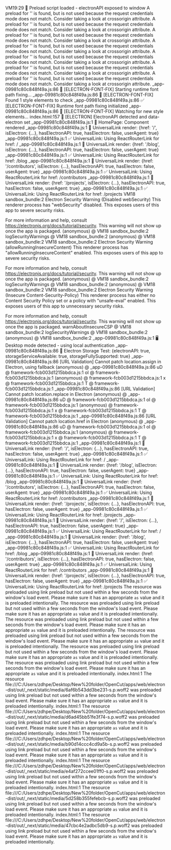 VM19:29 🔧 Preload script loaded - electronAPI exposed to window
A preload for '<URL>' is found, but is not used because the request credentials mode does not match. Consider taking a look at crossorigin attribute.
A preload for '<URL>' is found, but is not used because the request credentials mode does not match. Consider taking a look at crossorigin attribute.
A preload for '<URL>' is found, but is not used because the request credentials mode does not match. Consider taking a look at crossorigin attribute.
A preload for '<URL>' is found, but is not used because the request credentials mode does not match. Consider taking a look at crossorigin attribute.
A preload for '<URL>' is found, but is not used because the request credentials mode does not match. Consider taking a look at crossorigin attribute.
A preload for '<URL>' is found, but is not used because the request credentials mode does not match. Consider taking a look at crossorigin attribute.
A preload for '<URL>' is found, but is not used because the request credentials mode does not match. Consider taking a look at crossorigin attribute.
_app-09981c80c848f49a.js:86 🔧 [ELECTRON-FONT-FIX] Starting runtime font path fixing...
_app-09981c80c848f49a.js:86 📄 [ELECTRON-FONT-FIX] Found 1 style elements to check
_app-09981c80c848f49a.js:86 ✅ [ELECTRON-FONT-FIX] Runtime font path fixing initialized
_app-09981c80c848f49a.js:86 👀 [ELECTRON-FONT-FIX] Watching for new style elements...
index.html:157 🚀 [ELECTRON] ElectronAPI detected and data-electron set
_app-09981c80c848f49a.js:1 🏡 HomePage: Component rendered
_app-09981c80c848f49a.js:1 🔄 UniversalLink render: {href: '/', isElectron: {…}, hasElectronAPI: true, hasElectron: false, userAgent: true}
_app-09981c80c848f49a.js:1 ✅ UniversalLink: Using ReactRouterLink for href: /
_app-09981c80c848f49a.js:1 🔄 UniversalLink render: {href: '/blog', isElectron: {…}, hasElectronAPI: true, hasElectron: false, userAgent: true}
_app-09981c80c848f49a.js:1 ✅ UniversalLink: Using ReactRouterLink for href: /blog
_app-09981c80c848f49a.js:1 🔄 UniversalLink render: {href: '/contributors', isElectron: {…}, hasElectronAPI: true, hasElectron: false, userAgent: true}
_app-09981c80c848f49a.js:1 ✅ UniversalLink: Using ReactRouterLink for href: /contributors
_app-09981c80c848f49a.js:1 🔄 UniversalLink render: {href: '/projects', isElectron: {…}, hasElectronAPI: true, hasElectron: false, userAgent: true}
_app-09981c80c848f49a.js:1 ✅ UniversalLink: Using ReactRouterLink for href: /projects
VM18 sandbox_bundle:2 Electron Security Warning (Disabled webSecurity) This renderer process has "webSecurity" disabled. This
  exposes users of this app to severe security risks.

For more information and help, consult
https://electronjs.org/docs/tutorial/security.
This warning will not show up
once the app is packaged.
(anonymous) @ VM18 sandbox_bundle:2
logSecurityWarnings @ VM18 sandbox_bundle:2
(anonymous) @ VM18 sandbox_bundle:2
VM18 sandbox_bundle:2 Electron Security Warning (allowRunningInsecureContent) This renderer process has "allowRunningInsecureContent"
  enabled. This exposes users of this app to severe security risks.

  
For more information and help, consult
https://electronjs.org/docs/tutorial/security.
This warning will not show up
once the app is packaged.
(anonymous) @ VM18 sandbox_bundle:2
logSecurityWarnings @ VM18 sandbox_bundle:2
(anonymous) @ VM18 sandbox_bundle:2
VM18 sandbox_bundle:2 Electron Security Warning (Insecure Content-Security-Policy) This renderer process has either no Content Security
  Policy set or a policy with "unsafe-eval" enabled. This exposes users of
  this app to unnecessary security risks.

For more information and help, consult
https://electronjs.org/docs/tutorial/security.
This warning will not show up
once the app is packaged.
warnAboutInsecureCSP @ VM18 sandbox_bundle:2
logSecurityWarnings @ VM18 sandbox_bundle:2
(anonymous) @ VM18 sandbox_bundle:2
_app-09981c80c848f49a.js:1 🖥️ Desktop mode detected - using local authentication
_app-09981c80c848f49a.js:86 🔧 Electron Storage Test: {electronAPI: true, storageServiceAvailable: true, storageFullySupported: true}
_app-09981c80c848f49a.js:86 [URL Validation] Cannot patch location.assign in Electron, using fallback
(anonymous) @ _app-09981c80c848f49a.js:86
uD @ framework-fcb003d1215bbdca.js:1
oI @ framework-fcb003d1215bbdca.js:1
(anonymous) @ framework-fcb003d1215bbdca.js:1
x @ framework-fcb003d1215bbdca.js:1
T @ framework-fcb003d1215bbdca.js:1
_app-09981c80c848f49a.js:86 [URL Validation] Cannot patch location.replace in Electron
(anonymous) @ _app-09981c80c848f49a.js:86
uD @ framework-fcb003d1215bbdca.js:1
oI @ framework-fcb003d1215bbdca.js:1
(anonymous) @ framework-fcb003d1215bbdca.js:1
x @ framework-fcb003d1215bbdca.js:1
T @ framework-fcb003d1215bbdca.js:1
_app-09981c80c848f49a.js:86 [URL Validation] Cannot patch location.href in Electron
(anonymous) @ _app-09981c80c848f49a.js:86
uD @ framework-fcb003d1215bbdca.js:1
oI @ framework-fcb003d1215bbdca.js:1
(anonymous) @ framework-fcb003d1215bbdca.js:1
x @ framework-fcb003d1215bbdca.js:1
T @ framework-fcb003d1215bbdca.js:1
_app-09981c80c848f49a.js:1 🔄 UniversalLink render: {href: '/', isElectron: {…}, hasElectronAPI: true, hasElectron: false, userAgent: true}
_app-09981c80c848f49a.js:1 ✅ UniversalLink: Using ReactRouterLink for href: /
_app-09981c80c848f49a.js:1 🔄 UniversalLink render: {href: '/blog', isElectron: {…}, hasElectronAPI: true, hasElectron: false, userAgent: true}
_app-09981c80c848f49a.js:1 ✅ UniversalLink: Using ReactRouterLink for href: /blog
_app-09981c80c848f49a.js:1 🔄 UniversalLink render: {href: '/contributors', isElectron: {…}, hasElectronAPI: true, hasElectron: false, userAgent: true}
_app-09981c80c848f49a.js:1 ✅ UniversalLink: Using ReactRouterLink for href: /contributors
_app-09981c80c848f49a.js:1 🔄 UniversalLink render: {href: '/projects', isElectron: {…}, hasElectronAPI: true, hasElectron: false, userAgent: true}
_app-09981c80c848f49a.js:1 ✅ UniversalLink: Using ReactRouterLink for href: /projects
_app-09981c80c848f49a.js:1 🔄 UniversalLink render: {href: '/', isElectron: {…}, hasElectronAPI: true, hasElectron: false, userAgent: true}
_app-09981c80c848f49a.js:1 ✅ UniversalLink: Using ReactRouterLink for href: /
_app-09981c80c848f49a.js:1 🔄 UniversalLink render: {href: '/blog', isElectron: {…}, hasElectronAPI: true, hasElectron: false, userAgent: true}
_app-09981c80c848f49a.js:1 ✅ UniversalLink: Using ReactRouterLink for href: /blog
_app-09981c80c848f49a.js:1 🔄 UniversalLink render: {href: '/contributors', isElectron: {…}, hasElectronAPI: true, hasElectron: false, userAgent: true}
_app-09981c80c848f49a.js:1 ✅ UniversalLink: Using ReactRouterLink for href: /contributors
_app-09981c80c848f49a.js:1 🔄 UniversalLink render: {href: '/projects', isElectron: {…}, hasElectronAPI: true, hasElectron: false, userAgent: true}
_app-09981c80c848f49a.js:1 ✅ UniversalLink: Using ReactRouterLink for href: /projects
The resource <URL> was preloaded using link preload but not used within a few seconds from the window's load event. Please make sure it has an appropriate `as` value and it is preloaded intentionally.
The resource <URL> was preloaded using link preload but not used within a few seconds from the window's load event. Please make sure it has an appropriate `as` value and it is preloaded intentionally.
The resource <URL> was preloaded using link preload but not used within a few seconds from the window's load event. Please make sure it has an appropriate `as` value and it is preloaded intentionally.
The resource <URL> was preloaded using link preload but not used within a few seconds from the window's load event. Please make sure it has an appropriate `as` value and it is preloaded intentionally.
The resource <URL> was preloaded using link preload but not used within a few seconds from the window's load event. Please make sure it has an appropriate `as` value and it is preloaded intentionally.
The resource <URL> was preloaded using link preload but not used within a few seconds from the window's load event. Please make sure it has an appropriate `as` value and it is preloaded intentionally.
index.html:1 The resource file:///C:/Users/zdhpe/Desktop/New%20folder/OpenCut/apps/web/electron-dist/out/_next/static/media/6af6b543dd3be231-s.p.woff2 was preloaded using link preload but not used within a few seconds from the window's load event. Please make sure it has an appropriate `as` value and it is preloaded intentionally.
index.html:1 The resource file:///C:/Users/zdhpe/Desktop/New%20folder/OpenCut/apps/web/electron-dist/out/_next/static/media/d6ad45bb51fe3f74-s.p.woff2 was preloaded using link preload but not used within a few seconds from the window's load event. Please make sure it has an appropriate `as` value and it is preloaded intentionally.
index.html:1 The resource file:///C:/Users/zdhpe/Desktop/New%20folder/OpenCut/apps/web/electron-dist/out/_next/static/media/b90d14ccc4cd9a5b-s.p.woff2 was preloaded using link preload but not used within a few seconds from the window's load event. Please make sure it has an appropriate `as` value and it is preloaded intentionally.
index.html:1 The resource file:///C:/Users/zdhpe/Desktop/New%20folder/OpenCut/apps/web/electron-dist/out/_next/static/media/e4af272ccee01ff0-s.p.woff2 was preloaded using link preload but not used within a few seconds from the window's load event. Please make sure it has an appropriate `as` value and it is preloaded intentionally.
index.html:1 The resource file:///C:/Users/zdhpe/Desktop/New%20folder/OpenCut/apps/web/electron-dist/out/_next/static/media/5d258b355fefebcb-s.p.woff2 was preloaded using link preload but not used within a few seconds from the window's load event. Please make sure it has an appropriate `as` value and it is preloaded intentionally.
index.html:1 The resource file:///C:/Users/zdhpe/Desktop/New%20folder/OpenCut/apps/web/electron-dist/out/_next/static/media/47cbc4e2adbc5db9-s.p.woff2 was preloaded using link preload but not used within a few seconds from the window's load event. Please make sure it has an appropriate `as` value and it is preloaded intentionally.


